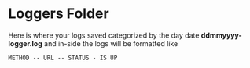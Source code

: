 # Loggers Folder

Here is where your logs saved categorized by the day date **ddmmyyyy-logger.log** and in-side the logs will be formatted like

```
METHOD -- URL -- STATUS - IS UP
```
